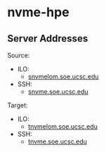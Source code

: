 # nvme-hpe

## Server Addresses

Source:
* ILO:
	* [snvmelom.soe.ucsc.edu](https://snvmelom.soe.ucsc.edu)
* SSH:
	* [snvme.soe.ucsc.edu](https://snvme.soe.ucsc.edu)

Target:
* ILO: 
	* [tnvmelom.soe.ucsc.edu](https://tnvmelom.soe.ucsc.edu)
* SSH: 
	* [tnvme.soe.ucsc.edu](https://tnvme.soe.ucsc.edu)